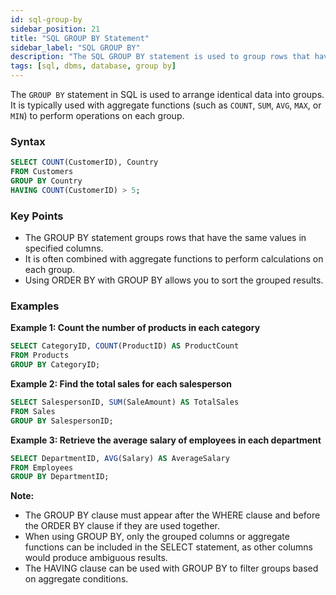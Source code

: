 ```yaml
---
id: sql-group-by
sidebar_position: 21
title: "SQL GROUP BY Statement"
sidebar_label: "SQL GROUP BY"
description: "The SQL GROUP BY statement is used to group rows that have the same values in specified columns and apply aggregate functions."
tags: [sql, dbms, database, group by]
---
```


The `GROUP BY` statement in SQL is used to arrange identical data into groups. It is typically used with aggregate functions (such as `COUNT`, `SUM`, `AVG`, `MAX`, or `MIN`) to perform operations on each group.

### Syntax

```sql
SELECT COUNT(CustomerID), Country
FROM Customers
GROUP BY Country
HAVING COUNT(CustomerID) > 5;
```

### Key Points

* The GROUP BY statement groups rows that have the same values in specified columns.
* It is often combined with aggregate functions to perform calculations on each group.
* Using ORDER BY with GROUP BY allows you to sort the grouped results.

### Examples

**Example 1: Count the number of products in each category**

```sql
SELECT CategoryID, COUNT(ProductID) AS ProductCount
FROM Products
GROUP BY CategoryID;
```

**Example 2: Find the total sales for each salesperson**

```sql
SELECT SalespersonID, SUM(SaleAmount) AS TotalSales
FROM Sales
GROUP BY SalespersonID;
```

**Example 3: Retrieve the average salary of employees in each department**

```sql
SELECT DepartmentID, AVG(Salary) AS AverageSalary
FROM Employees
GROUP BY DepartmentID;
```

**Note:**
* The GROUP BY clause must appear after the WHERE clause and before the ORDER BY clause if they are used together.
* When using GROUP BY, only the grouped columns or aggregate functions can be included in the SELECT statement, as other columns would produce ambiguous results.
* The HAVING clause can be used with GROUP BY to filter groups based on aggregate conditions.
